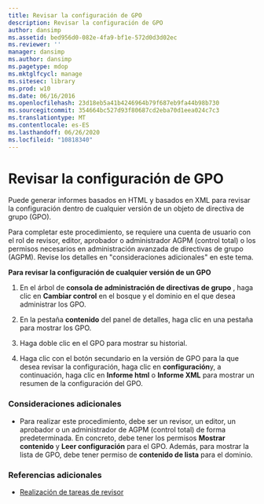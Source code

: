 ```yaml
---
title: Revisar la configuración de GPO
description: Revisar la configuración de GPO
author: dansimp
ms.assetid: bed956d0-082e-4fa9-bf1e-572d0d3d02ec
ms.reviewer: ''
manager: dansimp
ms.author: dansimp
ms.pagetype: mdop
ms.mktglfcycl: manage
ms.sitesec: library
ms.prod: w10
ms.date: 06/16/2016
ms.openlocfilehash: 23d18eb5a41b4246964b79f687eb9fa44b98b730
ms.sourcegitcommit: 354664bc527d93f80687cd2eba70d1eea024c7c3
ms.translationtype: MT
ms.contentlocale: es-ES
ms.lasthandoff: 06/26/2020
ms.locfileid: "10818340"
---
```

# Revisar la configuración de GPO


Puede generar informes basados en HTML y basados en XML para revisar la configuración dentro de cualquier versión de un objeto de directiva de grupo (GPO).

Para completar este procedimiento, se requiere una cuenta de usuario con el rol de revisor, editor, aprobador o administrador AGPM (control total) o los permisos necesarios en administración avanzada de directivas de grupo (AGPM). Revise los detalles en "consideraciones adicionales" en este tema.

**Para revisar la configuración de cualquier versión de un GPO**

1.  En el árbol de **consola de administración de directivas de grupo** , haga clic en **Cambiar control** en el bosque y el dominio en el que desea administrar los GPO.

2.  En la pestaña **contenido** del panel de detalles, haga clic en una pestaña para mostrar los GPO.

3.  Haga doble clic en el GPO para mostrar su historial.

4.  Haga clic con el botón secundario en la versión de GPO para la que desea revisar la configuración, haga clic en **configuración**y, a continuación, haga clic en **Informe html** o **Informe XML** para mostrar un resumen de la configuración del GPO.

### Consideraciones adicionales

-   Para realizar este procedimiento, debe ser un revisor, un editor, un aprobador o un administrador de AGPM (control total) de forma predeterminada. En concreto, debe tener los permisos **Mostrar contenido** y **Leer configuración** para el GPO. Además, para mostrar la lista de GPO, debe tener permiso de **contenido de lista** para el dominio.

### Referencias adicionales

-   [Realización de tareas de revisor](performing-reviewer-tasks-agpm30ops.md)

 

 





